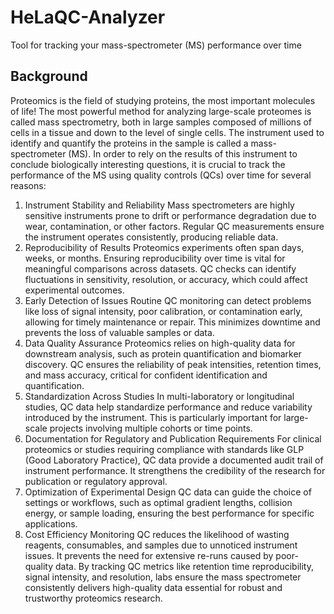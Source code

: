 # HeLaQC-Analyzer
Tool for tracking your mass-spectrometer (MS) performance over time

## Background
Proteomics is the field of studying proteins, the most important molecules of life!
The most powerful method for analyzing large-scale proteomes is called mass spectrometry, both in large samples composed of millions of cells in a tissue and down to the level of single cells. 
The instrument used to identify and quantify the proteins in the sample is called a mass-spectrometer (MS). In order to rely on the results of this instrument to conclude biologically interesting questions, it is crucial to track the performance of the MS using quality controls (QCs) over time for several reasons:

1. Instrument Stability and Reliability
Mass spectrometers are highly sensitive instruments prone to drift or performance degradation due to wear, contamination, or other factors.
Regular QC measurements ensure the instrument operates consistently, producing reliable data.
2. Reproducibility of Results
Proteomics experiments often span days, weeks, or months. Ensuring reproducibility over time is vital for meaningful comparisons across datasets.
QC checks can identify fluctuations in sensitivity, resolution, or accuracy, which could affect experimental outcomes.
3. Early Detection of Issues
Routine QC monitoring can detect problems like loss of signal intensity, poor calibration, or contamination early, allowing for timely maintenance or repair.
This minimizes downtime and prevents the loss of valuable samples or data.
4. Data Quality Assurance
Proteomics relies on high-quality data for downstream analysis, such as protein quantification and biomarker discovery.
QC ensures the reliability of peak intensities, retention times, and mass accuracy, critical for confident identification and quantification.
5. Standardization Across Studies
In multi-laboratory or longitudinal studies, QC data help standardize performance and reduce variability introduced by the instrument.
This is particularly important for large-scale projects involving multiple cohorts or time points.
6. Documentation for Regulatory and Publication Requirements
For clinical proteomics or studies requiring compliance with standards like GLP (Good Laboratory Practice), QC data provide a documented audit trail of instrument performance.
It strengthens the credibility of the research for publication or regulatory approval.
7. Optimization of Experimental Design
QC data can guide the choice of settings or workflows, such as optimal gradient lengths, collision energy, or sample loading, ensuring the best performance for specific applications.
8. Cost Efficiency
Monitoring QC reduces the likelihood of wasting reagents, consumables, and samples due to unnoticed instrument issues.
It prevents the need for extensive re-runs caused by poor-quality data.
By tracking QC metrics like retention time reproducibility, signal intensity, and resolution, labs ensure the mass spectrometer consistently delivers high-quality data essential for robust and trustworthy proteomics research.
